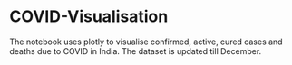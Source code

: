 # COVID-Visualisation
The notebook uses plotly to visualise confirmed, active, cured cases and deaths due to COVID in India. The dataset is updated till December.
